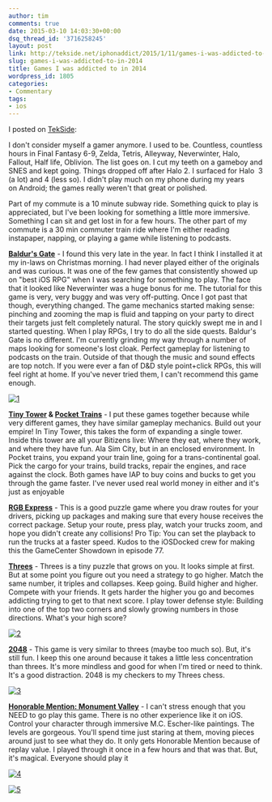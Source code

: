 ```yaml
---
author: tim
comments: true
date: 2015-03-10 14:03:30+00:00
dsq_thread_id: '3716258245'
layout: post
link: http://tekside.net/iphonaddict/2015/1/11/games-i-was-addicted-to-in-20
slug: games-i-was-addicted-to-in-2014
title: Games I was addicted to in 2014
wordpress_id: 1805
categories:
- Commentary
tags:
- ios
---
```


I posted on [TekSide](http://tekside.net/iphonaddict/2015/1/11/games-i-was-addicted-to-in-20): 

I don't consider myself a gamer anymore. I used to be.
Countless, countless hours in Final Fantasy 6-9, Zelda, Tetris, Alleyway,
Neverwinter, Halo, Fallout, Half life, Oblivion. The list goes on. I cut my
teeth on a gameboy and SNES and kept going. Things dropped off after Halo 2. I
surfaced for Halo  3 (a lot) and 4 (less so). I didn't play much on my phone
during my years on Android; the games really weren't that great or polished.

Part of my commute is a 10 minute subway ride. Something quick to play is
appreciated, but I've been looking for something a little more immersive.
Something I can sit and get lost in for a few hours. The other part of my
commute is a 30 min commuter train ride where I'm either reading instapaper,
napping, or playing a game while listening to podcasts. 

**[Baldur's Gate](http://apple.co/1DzraiL)** - I
found this very late in the year. In fact I think I installed it at my in-laws
on Christmas morning. I had never played either of the originals and was
curious. It was one of the few games that consistently showed up on "best iOS
RPG" when I was searching for something to play. The face that it looked like
Neverwinter was a huge bonus for me. The tutorial for this game is very, very
buggy and was very off-putting. Once I got past that though, everything
changed. The game mechanics started making sense: pinching and zooming the map
is fluid and tapping on your party to direct their targets just felt
completely natural. The story quickly swept me in and I started questing. When
I play RPGs, I try to do all the side quests. Baldur's Gate is no different.
I'm currently grinding my way through a number of maps looking for someone's
lost cloak. Perfect gameplay for listening to podcasts on the train. Outside
of that though the music and sound effects are top notch. If you were ever a
fan of D&amp;D style point+click RPGs, this will feel right at home. If you've
never tried them, I can't recommend this game enough.

[![1](http://timbroder.com/wp-content/uploads/2015/03/1-1024x768.png)](http://timbroder.com/wp-content/uploads/2015/03/1.png) 

**[Tiny Tower](http://apple.co/1Dzrkql) &amp; [Pocket Trains](http://apple.co/1LGeXPK)** \- I put
these games together because while very different games, they have similar
gameplay mechanics. Build out your empire! In Tiny Tower, this takes the form
of expanding a single tower. Inside this tower are all your Bitizens live:
Where they eat, where they work, and where they have fun. Ala Sim City, but in
an enclosed environment. In Pocket trains, you expand your train line, going
for a trans-continental goal. Pick the cargo for your trains, build tracks,
repair the engines, and race against the clock. Both games have IAP to buy
coins and bucks to get you through the game faster. I've never used real world
money in either and it's just as enjoyable 

**[RGB Express](http://apple.co/1LGeYmQ)** \- This is a good
puzzle game where you draw routes for your drivers, picking up packages and
making sure that every house receives the correct package. Setup your route,
press play, watch your trucks zoom, and hope you didn't create any collisions!
Pro Tip: You can set the playback to run the trucks at a faster speed. Kudos
to the iOSDocked crew for making this the GameCenter Showdown in episode 77.


**[Threes](http://apple.co/1Dzrxdd)** - Threes is a tiny puzzle that grows on you. It looks simple at
first. But at some point you figure out you need a strategy to go higher.
Match the same number, it triples and collapses. Keep going. Build higher and
higher. Compete with your friends. It gets harder the higher you go and
becomes addicting trying to get to that next score. I play tower defense
style: Building into one of the top two corners and slowly growing numbers in
those directions. What's your high score? 

[![2](http://timbroder.com/wp-content/uploads/2015/03/2.png)](http://timbroder.com/wp-content/uploads/2015/03/2.png) 

**[2048](http://apple.co/1LGf2Dc)** \- This game is very similar to threes
(maybe too much so). But, it's still fun. I keep this one around because it
takes a little less concentration than threes. It's more mindless and good for
when I'm tired or need to think. It's a good distraction. 2048 is my checkers
to my Threes chess. 

[![3](http://timbroder.com/wp-content/uploads/2015/03/3.png)](http://timbroder.com/wp-content/uploads/2015/03/3.png) 

**[Honorable Mention: Monument Valley](http://apple.co/1DzrKgm)** \- I
can't stress enough that you NEED to go play this game. There is no other
experience like it on iOS. Control your character through immersive M.C.
Escher-like paintings. The levels are gorgeous. You'll spend time just staring
at them, moving pieces around just to see what they do. It only gets Honorable
Mention because of replay value. I played through it once in a few hours and
that was that. But, it's magical. Everyone should play it

[![4](http://timbroder.com/wp-content/uploads/2015/03/4.jpeg)](http://timbroder.com/wp-content/uploads/2015/03/4.jpeg)

[![5](http://timbroder.com/wp-content/uploads/2015/03/5.jpeg)](http://timbroder.com/wp-content/uploads/2015/03/5.jpeg)